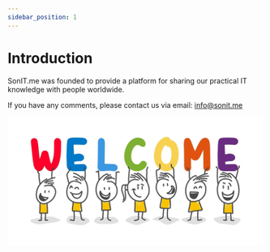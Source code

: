```yaml
---
sidebar_position: 1
---
```


# Introduction

SonIT.me was founded to provide a platform for sharing our practical IT knowledge with people worldwide. 

If you have any comments, please contact us via email: info@sonit.me

![Welcome SonIT.me](./img/welcome-sonit-me.jpg)

